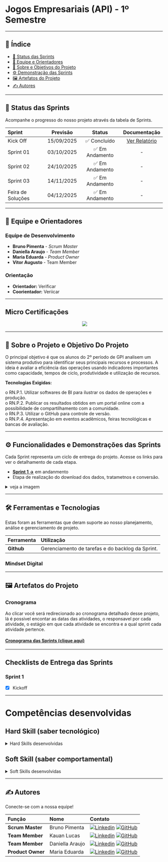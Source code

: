# Jogos Empresariais (API) - 1º Semestre

> 

---

## 📝 Índice

- [🚀 Status das Sprints](#-status-das-sprints)
- [👥 Equipe e Orientadores](#-equipe-e-orientadores)
- [🎯 Sobre e Objetivos do Projeto](#-sobre-o-projeto-e-objetivo-do-projeto)
- [⚙️ Demonstração das Sprints](#️-funcionalidades-e-demonstrações-das-sprints)
- [🖼️ Artefatos do Projeto](#️-artefatos-do-projeto)
- [✍️ Autores](#️-autores)

---

## 🚀 Status das Sprints

Acompanhe o progresso do nosso projeto através da tabela de Sprints.

| Sprint | Previsão | Status | Documentação |
| :--- | :---: | :---: | :---: |
| Kick Off | 15/09/2025 | ✅ Concluído | [Ver Relatório](https://github.com/user-attachments/files/22416160/Requisitos.de.Cliente.PI.II.e.JE.-.GPI.2025.2.pdf) |
| Sprint 01 | 03/10/2025 | ✅ Em Andamento | - |
| Sprint 02 | 24/10/2025 | ✅ Em Andamento| -|
| Sprint 03 | 14/11/2025 | ✅ Em Andamento | - |
| Feira de Soluções| 04/12/2025 | ✅ Em Andamento | - |
---

## 👥 Equipe e Orientadores

### Equipe de Desenvolvimento
- **Bruno Pimenta** - *Scrum Master*
- **Daniella Araujo** - *Team Member*
- **Maria Eduarda** - *Product Owner*
- **Vitor Augusto** - Team Member

### Orientação
- **Orientador:** Verificar
- **Coorientador:** Veriicar

---

## Micro Certificações
<p align="center">
 <img src="https://img.shields.io/badge/STATUS-CONCLUÍDO-GREEN"/>
</p>

---

## 🎯 Sobre o Projeto e Objetivo Do Projeto

O principal objetivo é que os alunos do 2º período de GPI analisem um sistema produtivo para identificar seus principais recursos e processos. A ideia é avaliar a eficiência das operações usando indicadores importantes como capacidade, tempos de ciclo, produtividade e utilização de recursos.

**Tecnologias Exigidas:**

o RN.P.1. Utilizar softwares de BI para ilustrar os dados de operações e produção.  
o RN.P.2. Publicar os resultados obtidos em um portal online com a possibilidade de compartilhamento com a comunidade.  
o RN.P.3. Utilizar o GitHub para controle de versão.   
o RN.P.4. Apresentação em eventos acadêmicos, feiras tecnológicas e bancas de avaliação.  

---

## ⚙️ Funcionalidades e Demonstrações das Sprints

Cada Sprint representa um ciclo de entrega do projeto. Acesse os links para ver o detalhamento de cada etapa.

- **[Sprint 1 →](https://github.com/zorpinha/Jogos-empresariais/blob/89826a40b3b5f2aa76a4c0700aaa8e3735ead2c3/sprints/Sprint%201.md)** em andanmento
- Etapa de realização do download dos dados, tratametnos e conversão.
  
<details>
<summary> veja a imagem </summary>

</details>

---

## 🛠️ Ferramentas e Tecnologias

Estas foram as ferramentas que deram suporte ao nosso planejamento, análise e gerenciamento de projeto.

| Ferramenta | Utilização |
| :--- | :--- |
| **Github** | Gerenciamento de tarefas e do backlog da Sprint. |

### Mindset Digital


---

## 🖼️ Artefatos do Projeto

### Cronograma
Ao clicar você será redirecionado ao cronograma detalhado desse projeto, lá é possivel encontar as datas das atividades, o responsavel por cada atividade, o estágio em que cada atividade se encontra e a qual sprint cada atividade pertence.

#### [Cronograma das Sprints (clique aqui)](https://github.com/users/zorpinha/projects/13)

---


## Checklists de Entrega das Sprints

### Sprint 1
- [x] Kickoff

---

# Competências desenvolvidas


## Hard Skill (saber tecnológico)
<details>
<summary>Hard Skills desenvolvidas</summary>
  
| Tecnologia/Metodologia | Classificação |
| ---------------------- | ------------- |
| Trello | ☆ ☆ ☆ ☆ ☆ ☆ ☆ ☆ ☆ ☆ |

 
</details>

## Soft Skill (saber comportamental)
<details>
<summary>Soft Skills desenvolvidas</summary>

| Habilidades | Classificação |
| ---------------------- | ------------- |
| Proatividade | ☆ ☆ ☆ ☆ ☆ ☆ ☆ ☆ ☆ ☆ |
| Colaboração | ☆ ☆ ☆ ☆ ☆ ☆ ☆ ☆ ☆ ☆ |
| Trabalho em equipe |☆ ☆ ☆ ☆ ☆ ☆ ☆ ☆ ☆ ☆ |
| Pontualidade | ☆ ☆ ☆ ☆ ☆ ☆ ☆ ☆ ☆ ☆ |
| Criatividade | ☆ ☆ ☆ ☆ ☆ ☆ ☆ ☆ ☆ ☆ |
| Comunicação | ☆ ☆ ☆ ☆ ☆ ☆ ☆ ☆ ☆ ☆ |

</details>

---


## ✍️ Autores

Conecte-se com a nossa equipe!

| Função | Nome | Contato |
| :--- | :--- | :--- |
| **Scrum Master** | Bruno Pimenta | [![Linkedin](https://img.shields.io/badge/Linkedin-blue?style=flat-square&logo=Linkedin&logoColor=white)](https://www.linkedin.com/in/bruno-pimenta-b787522b4/) [![GitHub](https://img.shields.io/badge/GitHub-111217?style=flat-square&logo=github&logoColor=white)](https://github.com/zorpinha) |
| **Team Member** | Kauan Lucas | [![Linkedin](https://img.shields.io/badge/Linkedin-blue?style=flat-square&logo=Linkedin&logoColor=white)](...) [![GitHub](https://img.shields.io/badge/GitHub-111217?style=flat-square&logo=github&logoColor=white)](...) |
| **Team Member** | Daniella Araujo| [![Linkedin](https://img.shields.io/badge/Linkedin-blue?style=flat-square&logo=Linkedin&logoColor=white)](...) [![GitHub](https://img.shields.io/badge/GitHub-111217?style=flat-square&logo=github&logoColor=white)](...) |
| **Product Owner**| Maria Eduarda | [![Linkedin](https://img.shields.io/badge/Linkedin-blue?style=flat-square&logo=Linkedin&logoColor=white)](...) [![GitHub](https://img.shields.io/badge/GitHub-111217?style=flat-square&logo=github&logoColor=white)](...) |
```
